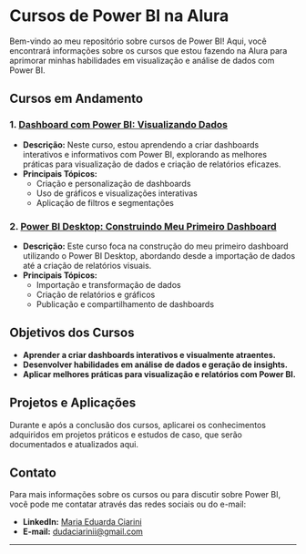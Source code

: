 # Cursos de Power BI na Alura

Bem-vindo ao meu repositório sobre cursos de Power BI! Aqui, você encontrará informações sobre os cursos que estou fazendo na Alura para aprimorar minhas habilidades em visualização e análise de dados com Power BI.

## Cursos em Andamento

### 1. [Dashboard com Power BI: Visualizando Dados](hhttps://cursos.alura.com.br/course/dashboard-power-bi-visualizando-dados)

- **Descrição:** Neste curso, estou aprendendo a criar dashboards interativos e informativos com Power BI, explorando as melhores práticas para visualização de dados e criação de relatórios eficazes.
- **Principais Tópicos:**
  - Criação e personalização de dashboards
  - Uso de gráficos e visualizações interativas
  - Aplicação de filtros e segmentações

### 2. [Power BI Desktop: Construindo Meu Primeiro Dashboard](https://www.alura.com.br/curso-online-power-bi-desktop-construindo-primeiro-dashboard)

- **Descrição:** Este curso foca na construção do meu primeiro dashboard utilizando o Power BI Desktop, abordando desde a importação de dados até a criação de relatórios visuais.
- **Principais Tópicos:**
  - Importação e transformação de dados
  - Criação de relatórios e gráficos
  - Publicação e compartilhamento de dashboards

## Objetivos dos Cursos

- **Aprender a criar dashboards interativos e visualmente atraentes.**
- **Desenvolver habilidades em análise de dados e geração de insights.**
- **Aplicar melhores práticas para visualização e relatórios com Power BI.**

## Projetos e Aplicações

Durante e após a conclusão dos cursos, aplicarei os conhecimentos adquiridos em projetos práticos e estudos de caso, que serão documentados e atualizados aqui.

## Contato

Para mais informações sobre os cursos ou para discutir sobre Power BI, você pode me contatar através das redes sociais ou do e-mail:

- **LinkedIn:** [Maria Eduarda Ciarini](https://www.linkedin.com/in/mariaeduardaciarini)
- **E-mail:** dudaciarinii@gmail.com

---

